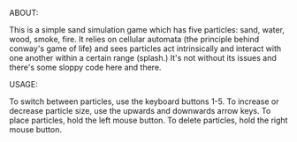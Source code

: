 ABOUT:

This is a simple sand simulation game which has five particles: sand, water, wood, smoke, fire.
It relies on cellular automata (the principle behind conway's game of life) and sees particles act intrinsically and interact with one another within a certain range (splash.)
It's not without its issues and there's some sloppy code here and there.

USAGE: 

To switch between particles, use the keyboard buttons 1-5.
To increase or decrease particle size, use the upwards and downwards arrow keys.
To place particles, hold the left mouse button.
To delete particles, hold the right mouse button.



